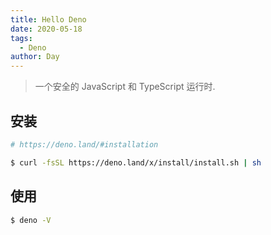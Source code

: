 ```yaml
---
title: Hello Deno
date: 2020-05-18
tags:
  - Deno
author: Day
---
```


> 一个安全的 JavaScript 和 TypeScript 运行时.

## 安装

```sh
# https://deno.land/#installation

$ curl -fsSL https://deno.land/x/install/install.sh | sh
```

## 使用

```sh
$ deno -V
```
